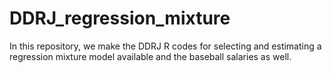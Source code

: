 # DDRJ_regression_mixture
In this repository, we make the DDRJ R codes for selecting and estimating a regression mixture model available and the baseball salaries as well.
